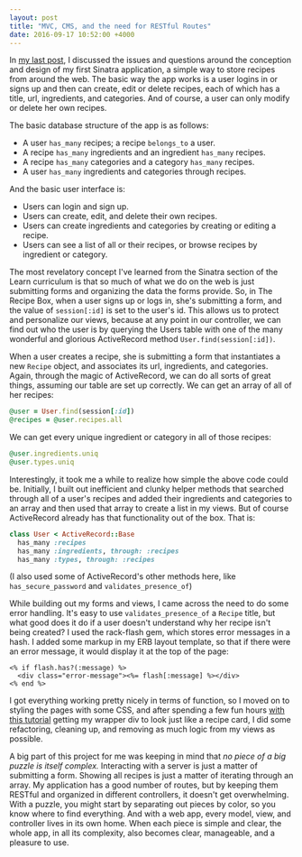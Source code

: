 ```yaml
---
layout: post
title: "MVC, CMS, and the need for RESTful Routes"
date: 2016-09-17 10:52:00 +4000
---
```


In [my last post](http://kromoser.github.io/2016/08/31/user_has_many_recipes_needs_a_way_to_store_them/), I discussed the issues and questions around the conception and design of my first Sinatra application, a simple way to store recipes from around the web. The basic way the app works is a user logins in or signs up and then can create, edit or delete recipes, each of which has a title, url, ingredients, and categories. And of course, a user can only modify or delete her own recipes.

The basic database structure of the app is as follows:

* A user `has_many` recipes; a recipe `belongs_to` a user.
* A recipe `has_many` ingredients and an ingredient `has_many` recipes.
* A recipe `has_many` categories and a category `has_many` recipes.
* A user `has_many` ingredients and categories through recipes.

And the basic user interface is:

- Users can login and sign up.
- Users can create, edit, and delete their own recipes.
- Users can create ingredients and categories by creating or editing a recipe.
- Users can see a list of all or their recipes, or browse recipes by ingredient or category.

The most revelatory concept I've learned from the Sinatra section of the Learn curriculum is that so much of what we do on the web is just submitting forms and organizing the data the forms provide. So, in The Recipe Box, when a user signs up or logs in, she's submitting a form, and the value of `session[:id]` is set to the user's id. This allows us to protect and personalize our views, because at any point in our controller, we can find out who the user is by querying the Users table with one of the many wonderful and glorious ActiveRecord method `User.find(session[:id])`.

When a user creates a recipe, she is submitting a form that instantiates a new `Recipe` object, and associates its url, ingredients, and categories. Again, through the magic of ActiveRecord, we can do all sorts of great things, assuming our table are set up correctly. We can get an array of all of her recipes:

```Ruby
@user = User.find(session[:id])
@recipes = @user.recipes.all
```
We can get every unique ingredient or category in all of those recipes:

```Ruby
@user.ingredients.uniq
@user.types.uniq
```
Interestingly, it took me a while to realize how simple the above code could be. Initially, I built out inefficient and clunky helper methods that searched through all of a user's recipes and added their ingredients and categories to an array and then used that array to create a list in my views. But of course ActiveRecord already has that functionality out of the box. That is:

```Ruby
class User < ActiveRecord::Base
  has_many :recipes
  has_many :ingredients, through: :recipes
  has_many :types, through: :recipes
```
(I also used some of ActiveRecord's other methods here, like `has_secure_password` and `validates_presence_of`)

While building out my forms and views, I came across the need to do some error handling. It's easy to use `validates_presence_of` a `Recipe` title, but what good does it do if a user doesn't understand why her recipe isn't being created? I used the rack-flash gem, which stores error messages in a hash. I added some markup in my ERB layout template, so that if there were an error message, it would display it at the top of the page:

```
<% if flash.has?(:message) %>
  <div class="error-message"><%= flash[:message] %></div>
<% end %>
```
I got everything working pretty nicely in terms of function, so I moved on to styling the pages with some CSS, and after spending a few fun hours [with this tutorial](https://css-tricks.com/better-tabs-with-round-out-borders/) getting my wrapper div to look just like a recipe card, I did some refactoring, cleaning up, and removing as much logic from my views as possible.

A big part of this project for me was keeping in mind that *no piece of a big puzzle is itself complex.* Interacting with a server is just a matter of submitting a form. Showing all recipes is just a matter of iterating through an array. My application has a good number of routes, but by keeping them RESTful and organized in different controllers, it doesn't get overwhelming. With a puzzle, you might start by separating out pieces by color, so you know where to find everything. And with a web app, every model, view, and controller lives in its own home. When each piece is simple and clear, the whole app, in all its complexity, also becomes clear, manageable, and a pleasure to use.

